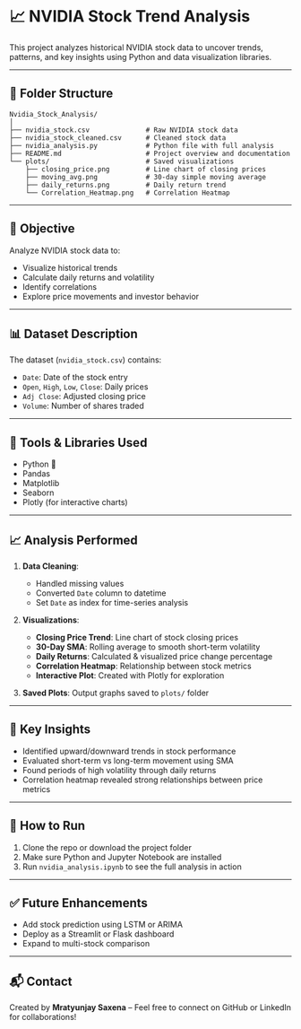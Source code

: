 # 📈 NVIDIA Stock Trend Analysis

This project analyzes historical NVIDIA stock data to uncover trends, patterns, and key insights using Python and data visualization libraries.

---

## 📁 Folder Structure

```
Nvidia_Stock_Analysis/
│
├── nvidia_stock.csv              # Raw NVIDIA stock data
├── nvidia_stock_cleaned.csv      # Cleaned stock data
├── nvidia_analysis.py            # Python file with full analysis
├── README.md                     # Project overview and documentation
└── plots/                        # Saved visualizations
    ├── closing_price.png         # Line chart of closing prices
    ├── moving_avg.png            # 30-day simple moving average
    ├── daily_returns.png         # Daily return trend
    └── Correlation_Heatmap.png   # Correlation Heatmap
```

---

## 🧠 Objective

Analyze NVIDIA stock data to:

- Visualize historical trends
- Calculate daily returns and volatility
- Identify correlations
- Explore price movements and investor behavior

---

## 📊 Dataset Description

The dataset (`nvidia_stock.csv`) contains:

- `Date`: Date of the stock entry
- `Open`, `High`, `Low`, `Close`: Daily prices
- `Adj Close`: Adjusted closing price
- `Volume`: Number of shares traded

---

## 🔧 Tools & Libraries Used

- Python 🐍
- Pandas
- Matplotlib
- Seaborn
- Plotly (for interactive charts)

---

## 📈 Analysis Performed

1. **Data Cleaning**:

   - Handled missing values
   - Converted `Date` column to datetime
   - Set `Date` as index for time-series analysis

2. **Visualizations**:

   - **Closing Price Trend**: Line chart of stock closing prices
   - **30-Day SMA**: Rolling average to smooth short-term volatility
   - **Daily Returns**: Calculated & visualized price change percentage
   - **Correlation Heatmap**: Relationship between stock metrics
   - **Interactive Plot**: Created with Plotly for exploration

3. **Saved Plots**: Output graphs saved to `plots/` folder

---

## 📌 Key Insights

- Identified upward/downward trends in stock performance
- Evaluated short-term vs long-term movement using SMA
- Found periods of high volatility through daily returns
- Correlation heatmap revealed strong relationships between price metrics

---

## 🚀 How to Run

1. Clone the repo or download the project folder
2. Make sure Python and Jupyter Notebook are installed
3. Run `nvidia_analysis.ipynb` to see the full analysis in action

---

## ✅ Future Enhancements

- Add stock prediction using LSTM or ARIMA
- Deploy as a Streamlit or Flask dashboard
- Expand to multi-stock comparison

---

## 📬 Contact

Created by **Mratyunjay Saxena** – Feel free to connect on GitHub or LinkedIn for collaborations!
